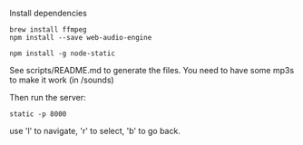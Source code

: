 Install dependencies

    brew install ffmpeg
    npm install --save web-audio-engine 

    npm install -g node-static

See scripts/README.md to generate the files. You need to have some mp3s to make it work (in /sounds)

Then run the server:

    static -p 8000

use 'l' to navigate, 'r' to select, 'b' to go back.


